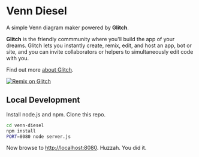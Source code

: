 # Venn Diesel

A  simple Venn diagram maker powered by **Glitch**.

**Glitch** is the friendly commmunity where you'll build the app of your dreams. Glitch lets you instantly create, remix, edit, and host an app, bot or site, and you can invite collaborators or helpers to simultaneously edit code with you.

Find out more [about Glitch](https://glitch.com/about).

[![Remix on Glitch](https://cdn.glitch.com/2703baf2-b643-4da7-ab91-7ee2a2d00b5b%2Fremix-button.svg)](https://glitch.com/edit/#!/remix/venn-diesel)

## Local Development

Install node.js and npm. Clone this repo.

```bash
cd venn-diesel
npm install
PORT=8080 node server.js
```

Now browse to [http://localhost:8080](http://localhost:8080). Huzzah. You did it.